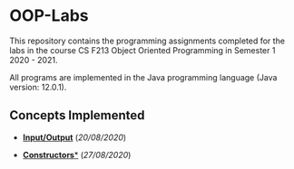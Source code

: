 # OOP-Labs
This repository contains the programming assignments completed for the labs in the course CS F213 Object Oriented Programming in Semester 1 2020 - 2021.

All programs are implemented in the Java programming language (Java version: 12.0.1).

## Concepts Implemented

- [**Input/Output**](Lab%201)
(*20/08/2020*)

- [**Constructors***](Lab%202)
(*27/08/2020*)
